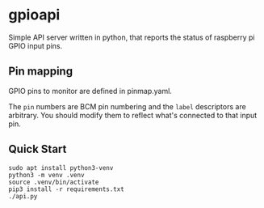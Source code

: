 # gpioapi
Simple API server written in python, that reports the status of raspberry
pi GPIO input pins.

## Pin mapping
GPIO pins to monitor are defined in pinmap.yaml.  

The `pin` numbers are BCM pin numbering and the `label` descriptors are
arbitrary.  You should modify them to reflect what's connected to that
input pin.

## Quick Start
```
sudo apt install python3-venv
python3 -m venv .venv
source .venv/bin/activate
pip3 install -r requirements.txt
./api.py
```
